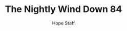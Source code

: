 ---
image: /assets/img/nwd/84_nwd_romans_8_11_a_nlt.png
title: The Nightly Wind Down 84
number: 84
categories:
  - The Nightly Wind Down
author: Hope Staff
notes: The Nightly Wind Down 84
embed: >-
  EMBED_GOES_HERE
transcript: >-
  SOME LINES OF TEXT START HERE
---